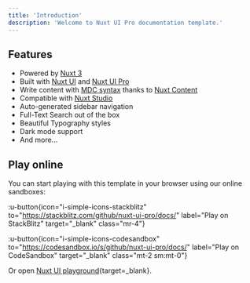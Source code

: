 ```yaml
---
title: 'Introduction'
description: 'Welcome to Nuxt UI Pro documentation template.'
---
```


## Features

- Powered by [Nuxt 3](https://nuxt.com)
- Built with [Nuxt UI](https://ui.nuxt.com) and [Nuxt UI Pro](https://ui.nuxt.com/pro)
- Write content with [MDC syntax](https://content.nuxt.com/usage/markdown) thanks to [Nuxt Content](https://content.nuxt.com)
- Compatible with [Nuxt Studio](https://nuxt.studio)
- Auto-generated sidebar navigation
- Full-Text Search out of the box
- Beautiful Typography styles
- Dark mode support
- And more...

## Play online

You can start playing with this template in your browser using our online sandboxes:

:u-button{icon="i-simple-icons-stackblitz" to="https://stackblitz.com/github/nuxt-ui-pro/docs/" label="Play on StackBlitz" target="_blank" class="mr-4"}

:u-button{icon="i-simple-icons-codesandbox" to="https://codesandbox.io/s/github/nuxt-ui-pro/docs/" label="Play on CodeSandbox" target="_blank" class="mt-2 sm:mt-0"}

Or open [Nuxt UI playground](https://ui.nuxt.com/playground){target=_blank}.
